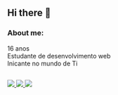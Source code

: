 ## Hi there 👋<br>
 
### About me:

16 anos<br>
Estudante de desenvolvimento web<br>
Inicante no mundo de Ti

## 

<div align="left">
<a href="https://www.instagram.com/icaro_sodr1/" target="_blank"> <img src="https://img.shields.io/badge/Instagram-E4405F?style=for-the-badge&logo=instagram&logoColor=white"> </a>
<a href="https://twitter.com/biliscoco" target="_blank"> <img src="https://img.shields.io/badge/Twitter-1DA1F2?style=for-the-badge&logo=twitter&logoColor=white"> </a>
<a href="https://open.spotify.com/user/0wi7lh0disz5ci3ymblqadtmv" target="_blank"> <img src="https://img.shields.io/badge/Spotify-1ED760?&style=for-the-badge&logo=spotify&logoColor=white"> </a>
</div>
